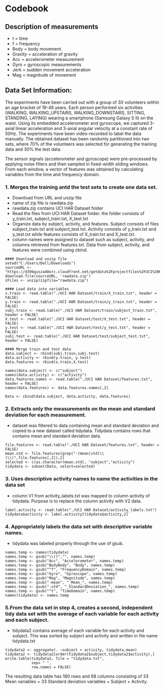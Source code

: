 Codebook
========

Description of measurements
---------------------------

-   t = time
-   f = frequency
-   Body = body movement.
-   Gravity = acceleration of gravity
-   Acc = accelerometer measurement
-   Gyro = gyroscopic measurements
-   Jerk = sudden movement acceleration
-   Mag = magnitude of movement

Data Set Information:
---------------------

The experiments have been carried out with a group of 30 volunteers
within an age bracket of 19-48 years. Each person performed six
activities (WALKING, WALKING\_UPSTAIRS, WALKING\_DOWNSTAIRS, SITTING,
STANDING, LAYING) wearing a smartphone (Samsung Galaxy S II) on the
waist. Using its embedded accelerometer and gyroscope, we captured
3-axial linear acceleration and 3-axial angular velocity at a constant
rate of 50Hz. The experiments have been video-recorded to label the data
manually. The obtained dataset has been randomly partitioned into two
sets, where 70% of the volunteers was selected for generating the
training data and 30% the test data.

The sensor signals (accelerometer and gyroscope) were pre-processed by
applying noise filters and then sampled in fixed-width sliding windows.
From each window, a vector of features was obtained by calculating
variables from the time and frequency domain.

### 1. Merges the training antd the test sets to create one data set.

-   Download from URL and unzip file
-   name of zip file is rawdata.zip
-   rawdata.zip contains UCI HAR Dataset folder
-   Read the files from UCI HAR Dataset folder. the folder consists of
    y\_train.txt, subject\_train.txt, X\_test.txt
-   Organize data by subject, activity, and features. Subject consists
    of files subject\_train.txt and subject\_test.txt. Activity consists
    of y\_train.txt and y\_test.txt while features consists of
    X\_train.txt and X\_test.txt.
-   column names were assigned to dataset such as subject, activity, and
    columns retrieved from features.txt. Data from subject, activity,
    and features were combined using cbind.

<!-- -->

    #### Download and unzip file
    setwd("C:/Users/Dell/Downloads")
    sourceURL <- "https://d396qusza40orc.cloudfront.net/getdata%2Fprojectfiles%2FUCI%20HAR%20Dataset.zip"
    download.file(sourceURL, 'rawdata.zip')
    zFiles <- unzip(zipfile="rawdata.zip")

    #### Load data into variables
    x.train <- read.table("./UCI HAR Dataset/train/X_train.txt", header = FALSE)
    y.train <- read.table("./UCI HAR Dataset/train/y_train.txt", header = FALSE)
    subj.train <- read.table("./UCI HAR Dataset/train/subject_train.txt", header = FALSE)
    X.test <- read.table("./UCI HAR Dataset/test/X_test.txt", header = FALSE)
    y.test <- read.table("./UCI HAR Dataset/test/y_test.txt", header = FALSE)
    subj.test <- read.table("./UCI HAR Dataset/test/subject_test.txt", header = FALSE)

    #### Merge train and test data
    data.subject <- rbind(subj.train,subj.test)
    data.activity <- rbind(y.train, y.test)
    data.features <- rbind(x.train,X.test)

    names(data.subject) <- c("subject")
    names(data.activity) <- c("activity")
    data.features.names <- read.table("./UCI HAR Dataset/features.txt", header = FALSE)
    names(data.features) <- data.features.names[,2]

    Data <- cbind(data.subject, data.activity, data.features)

### 2. Extracts only the measurements on the mean and standard deviation for each measurement.

-   dataset was filtered to data containing mean and standard deviation
    and copied to a new dataset called tidydata. Tidydata contains rows
    that contains mean and standard deviation data.

<!-- -->

    file.features <- read.table("./UCI HAR Dataset/features.txt", header = FALSE)
    mean.std <- file.features[grep("-(mean|std)\\(\\)",file.features[,2]),2]
    selected <- c(as.character(mean.std), "subject","activity")
    tidydata <- subset(Data, select=selected)

### 3. Uses descriptive activity names to name the activities in the data set

-   column V1 from activity\_labels.txt was mapped to column activity
    of tidydata. Purpose is to replace the column activity with V2 data.

<!-- -->

    label.activity <- read.table("./UCI HAR Dataset/activity_labels.txt")
    tidydata$activity <- label.activity[tidydata$activity,2]

### 4. Appropriately labels the data set with descriptive variable names.

-   tidydata was labeled properly through the use of gsub.

<!-- -->

    names.temp <- names(tidydata)
    names.temp <- gsub("\\()","", names.temp)
    names.temp <- gsub("Acc", "Accelerometer", names.temp)
    names.temp <- gsub("BodyBody", "Body", names.temp)
    names.temp <- gsub("^f", "FrequencyDomain", names.temp)
    names.temp <- gsub("Gyro", "Gyroscope", names.temp)
    names.temp <- gsub("Mag", "Magnitude", names.temp)
    names.temp <- gsub("-mean", "_Mean_", names.temp)
    names.temp <- gsub("-std", "_StandardDeviation_", names.temp)
    names.temp <- gsub("^t", "TimeDomain", names.temp)
    names(tidydata) <- names.temp

### 5.From the data set in step 4, creates a second, independent tidy data set with the average of each variable for each activity and each subject.

-   tidydata2 contains average of each variable for each activity
    and subject. This was sorted by subject and activity and written in
    file name tidydata.txt

<!-- -->

    tidydata2 <- aggregate(. ~subject + activity, tidydata,mean)
    tidydata2 <- tidydata2[order(tidydata2$subject,tidydata2$activity),]
    write.table(tidydata2, file = "tidydata.txt",
                sep= " ", 
                row.names = FALSE)

The resulting data table has 180 rows and 68 columns consisting of 33
Mean variables + 33 Standard deviation variables + Subject + Activity.

